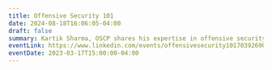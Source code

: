```yaml
---
title: Offensive Security 101
date: 2024-08-18T16:06:05-04:00
draft: false
summary: Kartik Sharma, OSCP shares his expertise in offensive security, red teaming and penetration testing.
eventLink: https://www.linkedin.com/events/offensivesecurity1017039269088459665408/
eventDate: 2023-03-17T15:00:00-04:00
---
```

